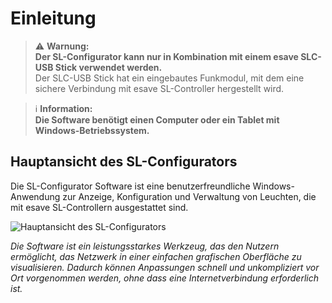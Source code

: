# Einleitung

> ⚠️ **Warnung:**  
> **Der SL-Configurator kann nur in Kombination mit einem esave SLC-USB Stick verwendet werden.**  
> Der SLC-USB Stick hat ein eingebautes Funkmodul, mit dem eine sichere Verbindung mit esave SL-Controller hergestellt wird.

> ℹ️ **Information:**  
> **Die Software benötigt einen Computer oder ein Tablet mit Windows-Betriebssystem.**

## Hauptansicht des SL-Configurators

Die SL-Configurator Software ist eine benutzerfreundliche Windows-Anwendung zur Anzeige, Konfiguration und Verwaltung von Leuchten, die mit esave SL-Controllern ausgestattet sind.

![Hauptansicht des SL-Configurators](images/de/0-einleitung/einleitung.png)

*Die Software ist ein leistungsstarkes Werkzeug, das den Nutzern ermöglicht, das Netzwerk in einer einfachen grafischen Oberfläche zu visualisieren. Dadurch können Anpassungen schnell und unkompliziert vor Ort vorgenommen werden, ohne dass eine Internetverbindung erforderlich ist.* 